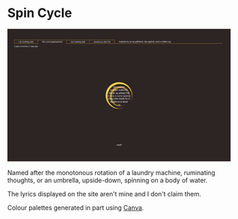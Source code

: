 # Spin Cycle

![(Spin Cycle)][image]

[image]: assets/capture.png

Named after the monotonous rotation of a laundry machine, ruminating thoughts, or an umbrella, upside-down, spinning on a body of water.

The lyrics displayed on the site aren't mine and I don't claim them.

Colour palettes generated in part using [Canva](https://www.canva.com/colors/color-palette-generator).
